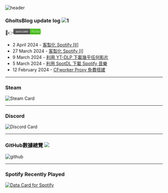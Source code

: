 ![header](https://capsule-render.vercel.app/api?type=waving&height=300&color=gradient&text=GholtsMxv&textBg=false&animation=twinkling&fontAlign=50&fontAlignY=44&desc=Be%20yourself,%20be%20who%20you%20want%20to%20be&section=header&reversal=false)  

### **GholtsBlog update log** <img src="https://image.gholts.top/file/99d6feaefabf9c24dd0e3.png" alt="1" width="45" height="30" />

🥲👉<a href="https://github.com/taibangle/awesome-china"><img src="https://raw.githubusercontent.com/taibangle/awesome-china/master/badges/awesome-china.png" width="87"></a>

<!-- feed start -->
- 2 April 2024 - [客製化 Spotify [Ⅱ]](https://blog.gholts.top/posts/Customize-Spotify-style/)
- 27 March 2024 - [客製化 Spotify [Ⅰ]](https://blog.gholts.top/posts/Customize-Spotify/)
- 9 March 2024 - [利用 YT-DLP 下載幾乎任何影片](https://blog.gholts.top/posts/Download-videos-for-free-on-Website/)
- 5 March 2024 - [利用 SpotDL 下載 Spotify 音樂](https://blog.gholts.top/posts/Download-music-for-free-on-Spotify/)
- 12 February 2024 - [CFworker Proxy 免費搭建](https://blog.gholts.top/posts/Proxy-for-cfworker/)
<!-- feed end -->

---

### **Steam**

![Steam Card](https://card.yuy1n.io/card/76561199492929554/tokyonight,en,badge,group,badges,games,reviews)

---

### **Discord**

![Discord Card](https://discord.c99.nl/widget/theme-1/1079047242352169083.png)

---

### **GitHub數據總覽**   ![](https://komarev.com/ghpvc/?username=Gholts&color=blueviolet&abbreviated=true)

![github](http://github-profile-summary-cards.vercel.app/api/cards/profile-details?username=Gholts&theme=nord_dark)

---

### **Spotify Recently Played**

<a href="https://data-card-for-spotify.herokuapp.com/card?user_id=9xd9z2ps59m3kxcuefkgmm52w">
  <img src="https://data-card-for-spotify.herokuapp.com/api/card?user_id=9xd9z2ps59m3kxcuefkgmm52w" alt="Data Card for Spotify">
</a>
